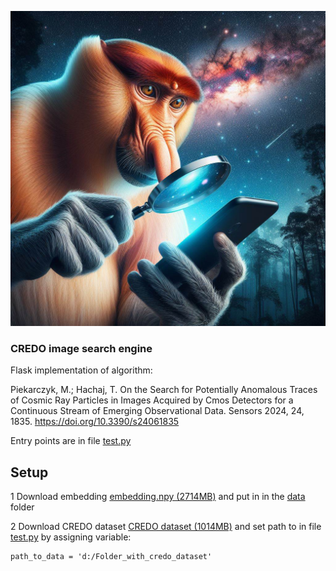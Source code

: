 ![](static/img/logo.jpg)

### CREDO image search engine

Flask implementation of algorithm:

Piekarczyk, M.; Hachaj, T. On the Search for Potentially Anomalous Traces of Cosmic Ray Particles in Images Acquired by Cmos Detectors for a Continuous Stream of Emerging Observational Data. Sensors 2024, 24, 1835. https://doi.org/10.3390/s24061835 

Entry points are in file [test.py](test.py)

## Setup

1 Download embedding [embedding.npy (2714MB)](https://drive.google.com/file/d/1FVGa3gGYjr_Mx2o_nibBr9bgU_ZIizQV/view?usp=sharing) and put in in the [data](data/) folder 

2 Download CREDO dataset [CREDO dataset (1014MB)](https://drive.google.com/file/d/1jSuQXfxFzWsFoTEYDno1V_Aqn5AaNs_I/view) and set path to  in file [test.py](test.py) by assigning variable:

```
path_to_data = 'd:/Folder_with_credo_dataset'
```

